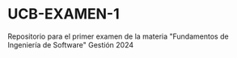 # UCB-EXAMEN-1
Repositorio para el primer examen de la materia "Fundamentos de Ingeniería de Software" Gestión 2024
